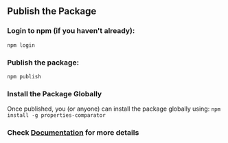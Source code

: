 ## Publish the Package
### Login to npm (if you haven't already):
`npm login`

### Publish the package:
`npm publish`


###  Install the Package Globally
Once published, you (or anyone) can install the package globally using:
`npm install -g properties-comparator`

### Check [Documentation](DOCUMENTATION.md) for more details